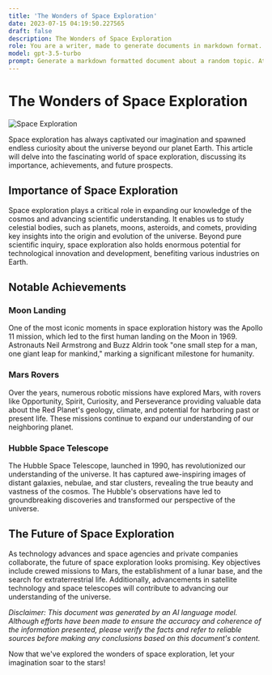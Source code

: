 ```yaml
---
title: 'The Wonders of Space Exploration'
date: 2023-07-15 04:19:50.227565
draft: false
description: The Wonders of Space Exploration
role: You are a writer, made to generate documents in markdown format. It is very important that all of the documents you generate are in valid markdown format.
model: gpt-3.5-turbo
prompt: Generate a markdown formatted document about a random topic. At the bottom, include a disclaimer explaining that the document was generated by you. The first line of the document should be the title. Make sure that the entire document is in proper markdown format, using a mix of various tags to make the document visually appealing.
---
```


# The Wonders of Space Exploration

![Space Exploration](https://images.unsplash.com/photo-1476611338391-6a1b91bf8b7f)

Space exploration has always captivated our imagination and spawned endless curiosity about the universe beyond our planet Earth. This article will delve into the fascinating world of space exploration, discussing its importance, achievements, and future prospects.

## Importance of Space Exploration

Space exploration plays a critical role in expanding our knowledge of the cosmos and advancing scientific understanding. It enables us to study celestial bodies, such as planets, moons, asteroids, and comets, providing key insights into the origin and evolution of the universe. Beyond pure scientific inquiry, space exploration also holds enormous potential for technological innovation and development, benefiting various industries on Earth.

## Notable Achievements

### Moon Landing

One of the most iconic moments in space exploration history was the Apollo 11 mission, which led to the first human landing on the Moon in 1969. Astronauts Neil Armstrong and Buzz Aldrin took "one small step for a man, one giant leap for mankind," marking a significant milestone for humanity.

### Mars Rovers

Over the years, numerous robotic missions have explored Mars, with rovers like Opportunity, Spirit, Curiosity, and Perseverance providing valuable data about the Red Planet's geology, climate, and potential for harboring past or present life. These missions continue to expand our understanding of our neighboring planet.

### Hubble Space Telescope

The Hubble Space Telescope, launched in 1990, has revolutionized our understanding of the universe. It has captured awe-inspiring images of distant galaxies, nebulae, and star clusters, revealing the true beauty and vastness of the cosmos. The Hubble's observations have led to groundbreaking discoveries and transformed our perspective of the universe.

## The Future of Space Exploration

As technology advances and space agencies and private companies collaborate, the future of space exploration looks promising. Key objectives include crewed missions to Mars, the establishment of a lunar base, and the search for extraterrestrial life. Additionally, advancements in satellite technology and space telescopes will contribute to advancing our understanding of the universe.

_Disclaimer: This document was generated by an AI language model. Although efforts have been made to ensure the accuracy and coherence of the information presented, please verify the facts and refer to reliable sources before making any conclusions based on this document's content._

Now that we've explored the wonders of space exploration, let your imagination soar to the stars!